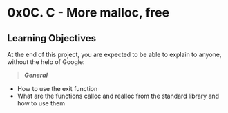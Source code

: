 # 0x0C. C - More malloc, free
## Learning Objectives
At the end of this project, you are expected to be able to explain to anyone, without the help of Google:

> _**General**_
* How to use the exit function
* What are the functions calloc and realloc from the standard library and how to use them
